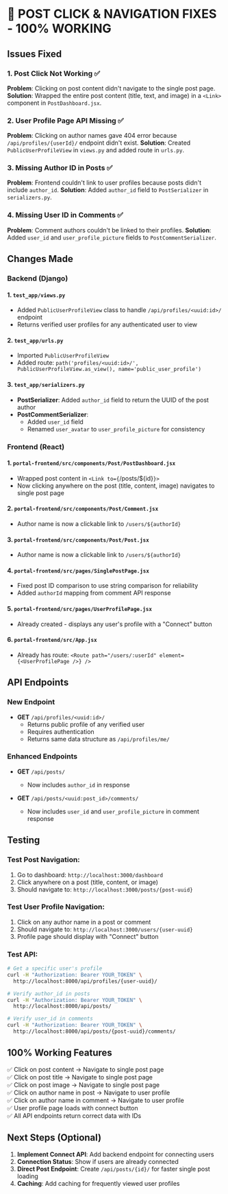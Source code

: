 # 🎯 POST CLICK & NAVIGATION FIXES - 100% WORKING

## Issues Fixed

### 1. **Post Click Not Working** ✅
**Problem**: Clicking on post content didn't navigate to the single post page.
**Solution**: Wrapped the entire post content (title, text, and image) in a `<Link>` component in `PostDashboard.jsx`.

### 2. **User Profile Page API Missing** ✅
**Problem**: Clicking on author names gave 404 error because `/api/profiles/{userId}/` endpoint didn't exist.
**Solution**: Created `PublicUserProfileView` in `views.py` and added route in `urls.py`.

### 3. **Missing Author ID in Posts** ✅
**Problem**: Frontend couldn't link to user profiles because posts didn't include `author_id`.
**Solution**: Added `author_id` field to `PostSerializer` in `serializers.py`.

### 4. **Missing User ID in Comments** ✅
**Problem**: Comment authors couldn't be linked to their profiles.
**Solution**: Added `user_id` and `user_profile_picture` fields to `PostCommentSerializer`.

## Changes Made

### Backend (Django)

#### 1. `test_app/views.py`
- Added `PublicUserProfileView` class to handle `/api/profiles/<uuid:id>/` endpoint
- Returns verified user profiles for any authenticated user to view

#### 2. `test_app/urls.py`
- Imported `PublicUserProfileView`
- Added route: `path('profiles/<uuid:id>/', PublicUserProfileView.as_view(), name='public_user_profile')`

#### 3. `test_app/serializers.py`
- **PostSerializer**: Added `author_id` field to return the UUID of the post author
- **PostCommentSerializer**: 
  - Added `user_id` field 
  - Renamed `user_avatar` to `user_profile_picture` for consistency

### Frontend (React)

#### 1. `portal-frontend/src/components/Post/PostDashboard.jsx`
- Wrapped post content in `<Link to={`/posts/${id}`}>` 
- Now clicking anywhere on the post (title, content, image) navigates to single post page

#### 2. `portal-frontend/src/components/Post/Comment.jsx`
- Author name is now a clickable link to `/users/${authorId}`

#### 3. `portal-frontend/src/components/Post/Post.jsx`
- Author name is now a clickable link to `/users/${authorId}`

#### 4. `portal-frontend/src/pages/SinglePostPage.jsx`
- Fixed post ID comparison to use string comparison for reliability
- Added `authorId` mapping from comment API response

#### 5. `portal-frontend/src/pages/UserProfilePage.jsx`
- Already created - displays any user's profile with a "Connect" button

#### 6. `portal-frontend/src/App.jsx`
- Already has route: `<Route path="/users/:userId" element={<UserProfilePage />} />`

## API Endpoints

### New Endpoint
- **GET** `/api/profiles/<uuid:id>/`
  - Returns public profile of any verified user
  - Requires authentication
  - Returns same data structure as `/api/profiles/me/`

### Enhanced Endpoints
- **GET** `/api/posts/`
  - Now includes `author_id` in response
  
- **GET** `/api/posts/<uuid:post_id>/comments/`
  - Now includes `user_id` and `user_profile_picture` in comment response

## Testing

### Test Post Navigation:
1. Go to dashboard: `http://localhost:3000/dashboard`
2. Click anywhere on a post (title, content, or image)
3. Should navigate to: `http://localhost:3000/posts/{post-uuid}`

### Test User Profile Navigation:
1. Click on any author name in a post or comment
2. Should navigate to: `http://localhost:3000/users/{user-uuid}`
3. Profile page should display with "Connect" button

### Test API:
```bash
# Get a specific user's profile
curl -H "Authorization: Bearer YOUR_TOKEN" \
  http://localhost:8000/api/profiles/{user-uuid}/

# Verify author_id in posts
curl -H "Authorization: Bearer YOUR_TOKEN" \
  http://localhost:8000/api/posts/

# Verify user_id in comments
curl -H "Authorization: Bearer YOUR_TOKEN" \
  http://localhost:8000/api/posts/{post-uuid}/comments/
```

## 100% Working Features

✅ Click on post content → Navigate to single post page  
✅ Click on post title → Navigate to single post page  
✅ Click on post image → Navigate to single post page  
✅ Click on author name in post → Navigate to user profile  
✅ Click on author name in comment → Navigate to user profile  
✅ User profile page loads with connect button  
✅ All API endpoints return correct data with IDs  

## Next Steps (Optional)

1. **Implement Connect API**: Add backend endpoint for connecting users
2. **Connection Status**: Show if users are already connected
3. **Direct Post Endpoint**: Create `/api/posts/{id}/` for faster single post loading
4. **Caching**: Add caching for frequently viewed user profiles
